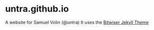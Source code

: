 # untra.github.io
A website for Samuel Volin (@untra)
It uses the [Bitwiser Jekyll Theme](http://bitwiser.in/bitwiser/)
